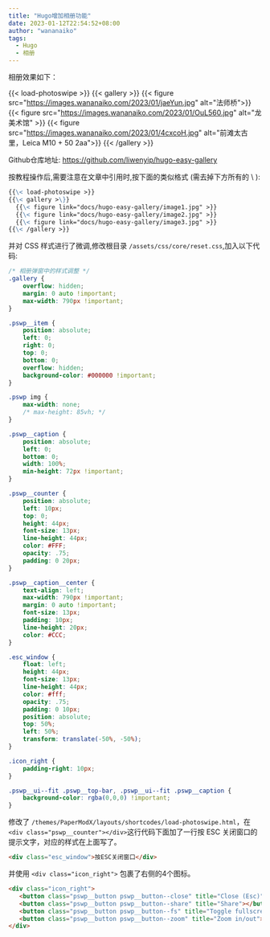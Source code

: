 ```yaml
---
title: "Hugo增加相册功能"
date: 2023-01-12T22:54:52+08:00
author: "wananaiko"
tags:
  - Hugo
  - 相册
---
```


相册效果如下：

{{< load-photoswipe >}}
{{< gallery >}}
  {{< figure src="https://images.wananaiko.com/2023/01/jaeYun.jpg" alt="法师桥">}}
  {{< figure src="https://images.wananaiko.com/2023/01/OuL560.jpg" alt="龙美术馆" >}}
  {{< figure src="https://images.wananaiko.com/2023/01/4cxcoH.jpg" alt="前滩太古里，Leica M10 + 50 2aa">}}
{{< /gallery >}}



Github仓库地址:
https://github.com/liwenyip/hugo-easy-gallery

按教程操作后,需要注意在文章中引用时,按下面的类似格式 (需去掉下方所有的 \ ):

```markdown
{{\< load-photoswipe >}}
{{\< gallery >\}}
  {{\< figure link="docs/hugo-easy-gallery/image1.jpg" >}}
  {{\< figure link="docs/hugo-easy-gallery/image2.jpg" >}}
  {{\< figure link="docs/hugo-easy-gallery/image3.jpg" >}}
{{\< /gallery >}}
```
并对 CSS 样式进行了微调,修改根目录 `/assets/css/core/reset.css`,加入以下代码:
```css
/* 相册弹窗中的样式调整 */
.gallery {
    overflow: hidden;
    margin: 0 auto !important;
    max-width: 790px !important;
}

.pswp__item {
    position: absolute;
    left: 0;
    right: 0;
    top: 0;
    bottom: 0;
    overflow: hidden;
    background-color: #000000 !important;
}

.pswp img {
    max-width: none;
    /* max-height: 85vh; */
}

.pswp__caption {
    position: absolute;
    left: 0;
    bottom: 0;
    width: 100%;
    min-height: 72px !important;
}

.pswp__counter {
    position: absolute;
    left: 10px;
    top: 0;
    height: 44px;
    font-size: 13px;
    line-height: 44px;
    color: #FFF;
    opacity: .75;
    padding: 0 20px;
}

.pswp__caption__center {
    text-align: left;
    max-width: 790px !important;
    margin: 0 auto !important;
    font-size: 13px;
    padding: 10px;
    line-height: 20px;
    color: #CCC;
}

.esc_window {
    float: left;
    height: 44px;
    font-size: 13px;
    line-height: 44px;
    color: #fff;
    opacity: .75;
    padding: 0 10px;
    position: absolute;
    top: 50%;
    left: 50%;
    transform: translate(-50%, -50%);
}

.icon_right {
    padding-right: 10px;
}

.pswp__ui--fit .pswp__top-bar, .pswp__ui--fit .pswp__caption {
    background-color: rgba(0,0,0) !important;
}
```



修改了 `/themes/PaperModX/layouts/shortcodes/load-photoswipe.html`，在`<div class="pswp__counter"></div>`这行代码下面加了一行按 ESC 关闭窗口的提示文字，对应的样式在上面写了。

```html
<div class="esc_window">按ESC关闭窗口</div>
```



并使用 `<div class="icon_right">` 包裹了右侧的4个图标。

```html
<div class="icon_right">
   <button class="pswp__button pswp__button--close" title="Close (Esc)"></button>
   <button class="pswp__button pswp__button--share" title="Share"></button>
   <button class="pswp__button pswp__button--fs" title="Toggle fullscreen"></button>
   <button class="pswp__button pswp__button--zoom" title="Zoom in/out"></button>
</div>
```